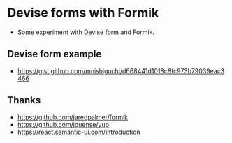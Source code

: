# Devise forms with Formik
- Some experiment with Devise form and Formik.

## Devise form example
- https://gist.github.com/mnishiguchi/d668441d1018c8fc973b79039eac3466

## Thanks
- https://github.com/jaredpalmer/formik
- https://github.com/jquense/yup
- https://react.semantic-ui.com/introduction
